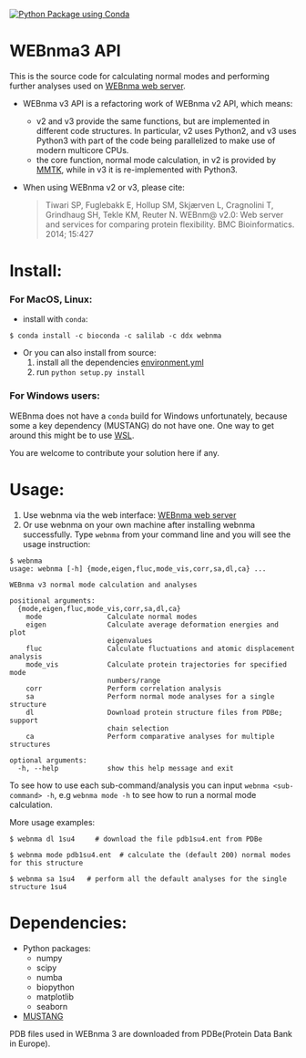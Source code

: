 [![Python Package using Conda](https://github.com/reuter-group/webnma3/actions/workflows/python-package-conda.yml/badge.svg)](https://github.com/reuter-group/webnma3/actions/workflows/python-package-conda.yml)
# WEBnma3 API
This is the source code for calculating normal modes and performing further analyses used on [WEBnma web server](http://apps.cbu.uib.no/webnma3/).

- WEBnma v3 API is a refactoring work of WEBnma v2 API, which means:
  - v2 and v3 provide the same functions, but are implemented in different code structures. In particular, v2 uses Python2, and v3 uses Python3 with part of the code being parallelized to make use of modern multicore CPUs.  
  - the core function, normal mode calculation, in v2 is provided by [MMTK](https://github.com/khinsen/MMTK), while in v3 it is re-implemented with Python3.

- When using WEBnma v2 or v3, please cite: 
  > Tiwari SP, Fuglebakk E, Hollup SM, Skjærven L, Cragnolini T, Grindhaug SH, Tekle KM, Reuter N. WEBnm@ v2.0: Web server and services for comparing protein flexibility. BMC Bioinformatics. 2014; 15:427


# Install:

### For MacOS, Linux:
- install with `conda`:
```
$ conda install -c bioconda -c salilab -c ddx webnma
```

- Or you can also install from source: 
    1. install all the dependencies [environment.yml](https://github.com/reuter-group/webnma3/blob/main/environment.yml) 
    2. run `python setup.py install`

### For Windows users:

WEBnma does not have a `conda` build for Windows unfortunately, because some a key dependency (MUSTANG) do not have one. One way to get around this might be to use [WSL](https://docs.microsoft.com/en-us/windows/wsl/).  

You are welcome to contribute your solution here if any.


# Usage:
1. Use webnma via the web interface: [WEBnma web server](http://apps.cbu.uib.no/webnma3/)
2. Or use webnma on your own machine after installing webnma successfully. Type `webnma` from your command line and you will see the usage instruction:
```
$ webnma
usage: webnma [-h] {mode,eigen,fluc,mode_vis,corr,sa,dl,ca} ...

WEBnma v3 normal mode calculation and analyses

positional arguments:
  {mode,eigen,fluc,mode_vis,corr,sa,dl,ca}
    mode                Calculate normal modes
    eigen               Calculate average deformation energies and plot
                        eigenvalues
    fluc                Calculate fluctuations and atomic displacement analysis
    mode_vis            Calculate protein trajectories for specified mode
                        numbers/range
    corr                Perform correlation analysis
    sa                  Perform normal mode analyses for a single structure
    dl                  Download protein structure files from PDBe; support
                        chain selection
    ca                  Perform comparative analyses for multiple structures

optional arguments:
  -h, --help            show this help message and exit

```

To see how to use each sub-command/analysis you can input `webnma <sub-command> -h`, e.g `webnma mode -h` to see how to run a normal mode calculation.

More usage examples:
```
$ webnma dl 1su4     # download the file pdb1su4.ent from PDBe

$ webnma mode pdb1su4.ent  # calculate the (default 200) normal modes for this structure

$ webnma sa 1su4   # perform all the default analyses for the single structure 1su4
```


# Dependencies:
- Python packages:
  - numpy
  - scipy
  - numba
  - biopython
  - matplotlib
  - seaborn
- [MUSTANG](https://lcb.infotech.monash.edu/mustang/)

PDB files used in WEBnma 3 are downloaded from PDBe(Protein Data Bank in Europe).
